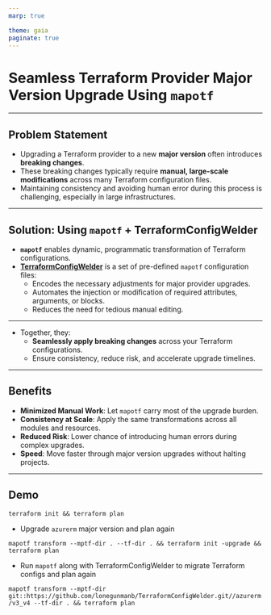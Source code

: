 ```yaml
---
marp: true

theme: gaia
paginate: true
---
```


# Seamless Terraform Provider Major Version Upgrade Using `mapotf`

---

## Problem Statement

- Upgrading a Terraform provider to a new **major version** often introduces **breaking changes**.
- These breaking changes typically require **manual, large-scale modifications** across many Terraform configuration files.
- Maintaining consistency and avoiding human error during this process is challenging, especially in large infrastructures.

---

## Solution: Using `mapotf` + TerraformConfigWelder

- **`mapotf`** enables dynamic, programmatic transformation of Terraform configurations.
- [**TerraformConfigWelder**](https://github.com/lonegunmanb/TerraformConfigWelder) is a set of pre-defined `mapotf` configuration files:
  - Encodes the necessary adjustments for major provider upgrades.
  - Automates the injection or modification of required attributes, arguments, or blocks.
  - Reduces the need for tedious manual editing.

---

- Together, they:
  - **Seamlessly apply breaking changes** across your Terraform configurations.
  - Ensure consistency, reduce risk, and accelerate upgrade timelines.

---

## Benefits

- **Minimized Manual Work**: Let `mapotf` carry most of the upgrade burden.
- **Consistency at Scale**: Apply the same transformations across all modules and resources.
- **Reduced Risk**: Lower chance of introducing human errors during complex upgrades.
- **Speed**: Move faster through major version upgrades without halting projects.

---

## Demo

`terraform init && terraform plan`

* Upgrade `azurerm` major version and plan again

`mapotf transform --mptf-dir . --tf-dir . && terraform init -upgrade && terraform plan`

* Run `mapotf` along with TerraformConfigWelder to migrate Terraform configs and plan again

`mapotf transform --mptf-dir git::https://github.com/lonegunmanb/TerraformConfigWelder.git//azurerm/v3_v4 --tf-dir . && terraform plan`